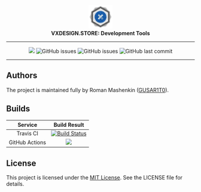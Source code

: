 <div align="center">
<div>
<img src=".github/images/logo.ico" alt="Application icon" width="64" height="64" />
</div>
<div>
<b>VXDESIGN.STORE: Development Tools</b>
</div>
<hr>
<div>
<img src="https://img.shields.io/badge/License-MIT-blue.svg">
<img alt="GitHub issues" src="https://img.shields.io/github/issues-raw/GUSAR1T0/VXDS-DEV-TOOLS?label=Issues&color=blue">
<img alt="GitHub issues" src="https://img.shields.io/github/issues-pr-raw/GUSAR1T0/VXDS-DEV-TOOLS?label=PRs&color=blue">
<img alt="GitHub last commit" src="https://img.shields.io/github/last-commit/GUSAR1T0/VXDS-DEV-TOOLS?label=Activity&color=blue">
</div>
</div>

___

## Authors

The project is maintained fully by Roman Mashenkin ([GUSAR1T0](https://github.com/GUSAR1T0)).

## Builds

| Service | Build Result |
| :-----: | :----------: |
| Travis CI | [![Build Status](https://travis-ci.org/GUSAR1T0/VXDS-DEV-TOOLS.svg?branch=master)](https://travis-ci.org/GUSAR1T0/VXDS-DEV-TOOLS) |
| GitHub Actions | [![](https://github.com/GUSAR1T0/VXDS-DEV-TOOLS/workflows/CI/badge.svg)](https://github.com/GUSAR1T0/VXDS-DEV-TOOLS/actions) |

## License

This project is licensed under the [MIT License](https://opensource.org/licenses/MIT). See the LICENSE file for details.
